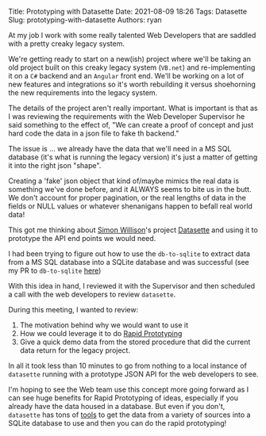 Title: Prototyping with Datasette
Date: 2021-08-09 18:26
Tags: Datasette
Slug: prototyping-with-datasette
Authors: ryan

At my job I work with some really talented Web Developers that are saddled with a pretty creaky legacy system.

We're getting ready to start on a new(ish) project where we'll be taking an old project built on this creaky legacy system (`VB.net`) and re-implementing it on a `C#` backend and an `Angular` front end. We'll be working on a lot of new features and integrations so it's worth rebuilding it versus shoehorning the new requirements into the legacy system.

The details of the project aren't really important. What is important is that as I was reviewing the requirements with the Web Developer Supervisor he said something to the effect of, "We can create a proof of concept and just hard code the data in a json file to fake th backend."

The issue is ... we already have the data that we'll need in a MS SQL database (it's what is running the legacy version) it's just a matter of getting it into the right json "shape".

Creating a 'fake' json object that kind of/maybe mimics the real data is something we've done before, and it ALWAYS seems to bite us in the butt. We don't account for proper pagination, or the real lengths of data in the fields or NULL values or whatever shenanigans happen to befall real world data!

This got me thinking about [Simon Willison](https://simonwillison.net)'s project [Datasette](https://datasette.io) and using it to prototype the API end points we would need.

I had been trying to figure out how to use the `db-to-sqlite` to extract data from a MS SQL database into a SQLite database and was successful (see my PR to `db-to-sqlite` [here](https://github.com/ryancheley/db-to-sqlite/tree/ryancheley-patch-1-document-updates#using-db-to-sqlite-with-ms-sql))

With this idea in hand, I reviewed it with the Supervisor and then scheduled a call with the web developers to review `datasette`.

During this meeting, I wanted to review:

1. The motivation behind why we would want to use it
2. How we could leverage it to do [Rapid Prototyping](https://datasette.io/for/rapid-prototyping)
3. Give a quick demo data from the stored procedure that did the current data return for the legacy project.

In all it took less than 10 minutes to go from nothing to a local instance of `datasette` running with a prototype JSON API for the web developers to see.

I'm hoping to see the Web team use this concept more going forward as I can see huge benefits for Rapid Prototyping of ideas, especially if you already have the data housed in a database. But even if you don't, `datasette` has tons of [tools](https://datasette.io/tools) to get the data from a variety of sources into a SQLite database to use and then you can do the rapid prototyping!

